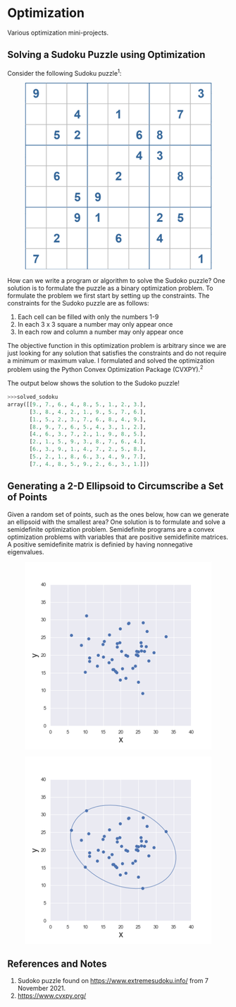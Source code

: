 # Optimization
Various optimization mini-projects.


## Solving a Sudoku Puzzle using Optimization

Consider the following Sudoku puzzle<sup>1</sup>:

 <p align="center">
  </p>
<figure>
  <p align="center">
    <img src="https://github.com/bwalzer4/Optimization/blob/main/Visuals/Sudoku_1.png?raw=True" />
  </p>
</figure>

How can we write a program or algorithm to solve the Sudoko puzzle? One solution is to formulate the puzzle as a binary optimization problem. To formulate the problem we first start by setting up the constraints. The constraints for the Sudoko puzzle are as follows:

1. Each cell can be filled with only the numbers 1-9
2. In each 3 x 3 square a number may only appear once
3. In each row and column a number may only appear once

The objective function in this optimization problem is arbitrary since we are just looking for any solution that satisfies the constraints and do not require a minimum or maximum value. I formulated and solved the optimization problem using the Python Convex Optimization Package (CVXPY).<sup>2</sup>

The output below shows the solution to the Sudoko puzzle!

```python
>>>solved_sodoku
array([[9., 7., 6., 4., 8., 5., 1., 2., 3.],
       [3., 8., 4., 2., 1., 9., 5., 7., 6.],
       [1., 5., 2., 3., 7., 6., 8., 4., 9.],
       [8., 9., 7., 6., 5., 4., 3., 1., 2.],
       [4., 6., 3., 7., 2., 1., 9., 8., 5.],
       [2., 1., 5., 9., 3., 8., 7., 6., 4.],
       [6., 3., 9., 1., 4., 7., 2., 5., 8.],
       [5., 2., 1., 8., 6., 3., 4., 9., 7.],
       [7., 4., 8., 5., 9., 2., 6., 3., 1.]])
```

## Generating a 2-D Ellipsoid to Circumscribe a Set of Points

Given a random set of points, such as the ones below, how can we generate an ellipsoid with the smallest area? One solution is to formulate and solve a semidefinite optimization problem. Semidefinite programs are a convex optimization problems with variables that are positive semidefinite matrices. A positive semidefinite matrix is definied by having nonnegative eigenvalues. 

 <p align="center">
  </p>
<figure>
  <p align="center">
    <img src="https://github.com/bwalzer4/Optimization/blob/main/Visuals/random_points.png?raw=True" />
  </p>
</figure>

 <p align="center">
  </p>
<figure>
  <p align="center">
    <img src="https://github.com/bwalzer4/Optimization/blob/main/Visuals/ellipsoid.png?raw=True" />
  </p>
</figure>

## References and Notes
1. Sudoko puzzle found on https://www.extremesudoku.info/ from 7 November 2021.
2. https://www.cvxpy.org/
